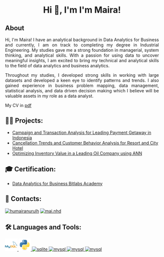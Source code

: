 <h1 align="center">Hi 👋, I'm I'm Maira!</h1>
<h2>About</h2>
<p align="justify"> Hi, I'm Maira! I have an analytical background in Data Analytics for Business and currently, I am on track to completing my degree in Industrial Engineering.  My studies gave me a strong foundation in managerial, system thinking, and analytical skills.  With a passion for using data to uncover meaningful insights, I am excited to bring my technical and analytical skills to the field of data analytics and business analytics.</p>

<p align="justify">Throughout my studies, I developed strong skills in working with large datasets and developed a keen eye to identify patterns and trends. I also gained experience in business problem mapping, data management, statistical analysis, and data driven decision making which I believe will be valuable assets in my role as a data analyst.</p>

My CV in [pdf](https://github.com/Maira-Nurul/Data-Analyst-Projects/blob/main/CV%20ATS_Humaira%20Nurul%20Hadi.pdf)

<h2>👩‍💻 Projects:</h2>

- [Campaign and Transaction Analysis for Leading Payment Getaway in Indonesia](https://github.com/Maira-Nurul/Campaign-and-Transaction-Analysis-for-a-Leading-Payement-Gateway-in-Indonesia)
- [Cancellation Trends and Customer Behavior Analysis for Resort and City Hotel](https://github.com/Maira-Nurul/Analyzing-Cancellation-Behavior-in-City-and-Resort-Hotel.git)
- [Optimizing Inventory Value in a Leading Oil Company using ANN](https://github.com/Maira-Nurul/Optimizing-Inventory-Value-in-a-Leading-Oil-Company-with-ANN.git)


<h2>🎓 Certification:</h2>

- [Data Analytics for Business Bitlabs Academy](https://github.com/Maira-Nurul/Data-Analyst-Projects/blob/main/Bitlabs%20Certificate.pdf)


<h2>📧 Contacts:</h2>
<p align="left">
<a href="https://linkedin.com/in/humairanurulh" target="blank"><img align="center" src="https://raw.githubusercontent.com/rahuldkjain/github-profile-readme-generator/master/src/images/icons/Social/linked-in-alt.svg" alt="humairanurulh" height="30" width="40" /></a>
<a href="https://instagram.com/mai.nhd" target="blank"><img align="center" src="https://raw.githubusercontent.com/rahuldkjain/github-profile-readme-generator/master/src/images/icons/Social/instagram.svg" alt="mai.nhd" height="30" width="40" /></a>
</p>


<h2 align="left"> 🛠️ Languages and Tools:</h2>
<p align="left"> <a href="https://www.mysql.com/" target="_blank" rel="noreferrer"> <img src="https://raw.githubusercontent.com/devicons/devicon/master/icons/mysql/mysql-original-wordmark.svg" alt="mysql" width="40" height="40"/> </a> <a href="https://www.python.org" target="_blank" rel="noreferrer"> <img src="https://raw.githubusercontent.com/devicons/devicon/master/icons/python/python-original.svg" alt="python" width="40" height="40"/> </a> <a href="https://www.sqlite.org/" target="_blank" rel="noreferrer"> <img src="https://www.vectorlogo.zone/logos/sqlite/sqlite-icon.svg" alt="sqlite" width="40" height="40"/> </a> <a href="https://www.mysql.com/" target="_blank" rel="noreferrer"> <img src="https://images.softwaresuggest.com/software_logo/1518603850_ExtendSim-logo.png" alt="mysql" width="70" height="40"/> </a> <a href="https://www.mysql.com/" target="_blank" rel="noreferrer"> <img src="https://cdn.cs.1worldsync.com/a5/f2/a5f2cbeb-1245-453d-b46c-5a861e11ccdd.jpg" alt="mysql" width="50" height="40"/> </a> <a href="https://www.mysql.com/" target="_blank" rel="noreferrer"> <img src="https://1000logos.net/wp-content/uploads/2022/03/Tableau-Logo.jpg" alt="mysql" width="70" height="40"/> </a> </p>
